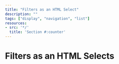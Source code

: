 ```yaml
---
title: "Filters as an HTML Select"
description: ""
tags: ["display", "navigation", "list"]
resources:
- src: '*/'
  title: 'Section #:counter'
---
```


# Filters as an HTML Selects
